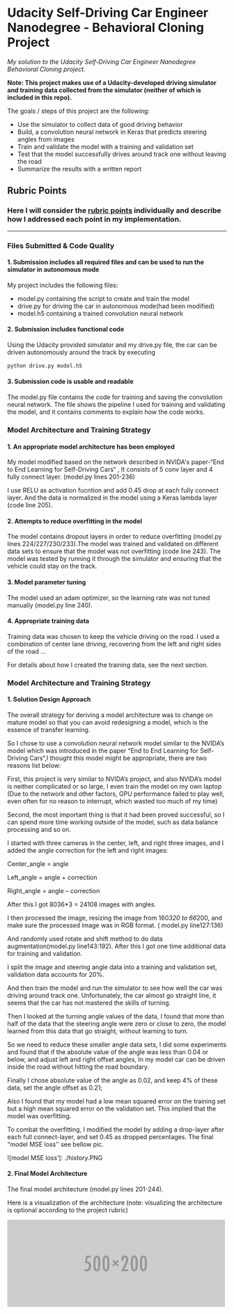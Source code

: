 # **Udacity Self-Driving Car Engineer Nanodegree - Behavioral Cloning Project** 
*My solution to the Udacity Self-Driving Car Engineer Nanodegree Behavioral Cloning project.*

**Note: This project makes use of a Udacity-developed driving simulator and training data collected from the simulator (neither of which is included in this repo).**

The goals / steps of this project are the following:
* Use the simulator to collect data of good driving behavior
* Build, a convolution neural network in Keras that predicts steering angles from images
* Train and validate the model with a training and validation set
* Test that the model successfully drives around track one without leaving the road
* Summarize the results with a written report


[//]: # (Image References)

[image1]: ./examples/placeholder.png "Model Visualization"
[image2]: ./examples/placeholder.png "Grayscaling"
[image3]: ./examples/placeholder_small.png "Recovery Image"
[image4]: ./examples/placeholder_small.png "Recovery Image"
[image5]: ./examples/placeholder_small.png "Recovery Image"
[image6]: ./examples/placeholder_small.png "Normal Image"
[image7]: ./examples/placeholder_small.png "Flipped Image"

## Rubric Points
### Here I will consider the [rubric points](https://review.udacity.com/#!/rubrics/432/view) individually and describe how I addressed each point in my implementation.  

---
### Files Submitted & Code Quality

#### 1. Submission includes all required files and can be used to run the simulator in autonomous mode

My project includes the following files:
* model.py containing the script to create and train the model
* drive.py for driving the car in autonomous mode(had been modified)
* model.h5 containing a trained convolution neural network 

#### 2. Submission includes functional code
Using the Udacity provided simulator and my drive.py file, the car can be driven autonomously around the track by executing 
```sh
python drive.py model.h5
```

#### 3. Submission code is usable and readable

The model.py file contains the code for training and saving the convolution neural network. The file shows the pipeline I used for training and validating the model, and it contains comments to explain how the code works.

### Model Architecture and Training Strategy

#### 1. An appropriate model architecture has been employed

My model modified based on the network described in NVIDA's paper-“End to End Learning for Self-Driving Cars“ , It consists of 5 conv layer and 4 fully connect layer. (model.py lines 201-236)

I use RELU as activation fucntion and add 0.45 drop at each fully connect layer. And the data is normalized in the model using a Keras lambda layer (code line 205).

#### 2. Attempts to reduce overfitting in the model

The model contains dropout layers in order to reduce overfitting (model.py lines 224/227/230/233).The model was trained and validated on different data sets to ensure that the model was not overfitting (code line 243). The model was tested by running it through the simulator and ensuring that the vehicle could stay on the track. 

#### 3. Model parameter tuning

The model used an adam optimizer, so the learning rate was not tuned manually (model.py line 240).

#### 4. Appropriate training data

Training data was chosen to keep the vehicle driving on the road. I used a combination of center lane driving, recovering from the left and right sides of the road ... 

For details about how I created the training data, see the next section. 


### Model Architecture and Training Strategy

#### 1. Solution Design Approach

The overall strategy for deriving a model architecture was to change on mature model so that you can avoid redesigning a model, which is the essence of transfer learning.

So I chose  to use a convolution neural network model similar to the  NVIDA’s model which was introduced in the paper “End to End Learning for Self-Driving Cars“,I thought this model might be appropriate, there are two reasons list below:

First, this project is very similar to NVIDA’s project, and also NVIDA’s model is neither complicated or so large, I even train the model on my own laptop (Due to the network and other factors, GPU performance failed to play well, even often for no reason to interrupt, which wasted too much of my time)

Second, the most important thing is that it had been proved successful, so I can spend more time working outside of the model, such as data balance processing and so on.

I started with three cameras in the center, left, and right three images, and I added the angle correction for the left and right images:

Center_angle = angle

Left_angle = angle + correction

Right_angle = angle – correction

After this I got 8036*3 = 24108 images with angles.

I then processed the image, resizing the image from 160*320 to 66*200, and make sure the processed image was in RGB format. ( model.py line127:136)

And randomly used rotate and shift method to do data augmentation(model.py line143:192). After this I got one time additional data for training and validation.

I split the image and steering angle data into a training and validation set, validation data accounts for 20%.

And then train the model and run the simulator to see how well the car was driving around track one. Unfortunately, the car almost go straight line, it seems that the car has not mastered the skills of turning.

Then I looked at the turning angle values of the data, I found that more than half of the data that the steering angle were zero or close to zero, the model learned from this data that go straight, without learning to turn.

So we need to reduce these smaller angle data sets, I did some experiments and found that if the absolute value of the angle was less than 0.04 or below, and adjust left and right offset angles, In my model car can be driven inside the road without hitting the road boundary.

Finally I chose absolute value of the angle as 0.02, and keep 4% of these data, set the angle offset as 0.21;

Also I found that my model had a low mean squared error on the training set but a high mean squared error on the validation set. This implied that the model was overfitting.

To combat the overfitting, I modified the model by adding a drop-layer after each full connect-layer, and set 0.45 as dropped percentages. The final “model MSE loss’’ see bellow pic.

![model MSE loss’]: ./history.PNG

#### 2. Final Model Architecture

The final model architecture (model.py lines 201-244).

Here is a visualization of the architecture (note: visualizing the architecture is optional according to the project rubric)


![alt text][image1]

